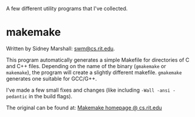 A few different utility programs that I've collected.

makemake
========

Written by Sidney Marshall: <swm@cs.rit.edu>.

This program automatically generates a simple Makefile for directories
of C and C++ files.  Depending on the name of the binary (`gmakemake` or
`makemake`), the program will create a slightly different makefile.
`gmakemake` generates one suitable for GCC/G++.

I've made a few small fixes and changes (like including
`-Wall -ansi -pedantic` in the build flags).

The original can be found at:
[Makemake homepage @ cs.rit.edu](http://www.cs.rit.edu/~swm/makemake/)

